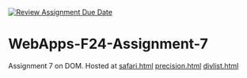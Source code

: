 [![Review Assignment Due Date](https://classroom.github.com/assets/deadline-readme-button-22041afd0340ce965d47ae6ef1cefeee28c7c493a6346c4f15d667ab976d596c.svg)](https://classroom.github.com/a/NPDM3uFp)
# WebApps-F24-Assignment-7
Assignment 7 on DOM.
Hosted at [safari.html](https://44-563-webapps-f24.github.io/44563-webapps-f24-assignment7-anushkachary/safari.html) [precision.html](https://44-563-webapps-f24.github.io/44563-webapps-f24-assignment7-anushkachary/precision.html)  [divlist.html](https://44-563-webapps-f24.github.io/44563-webapps-f24-assignment7-anushkachary/divlist.html)
